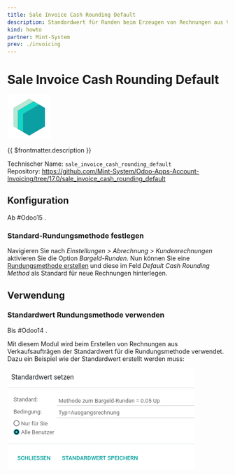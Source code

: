 ```yaml
---
title: Sale Invoice Cash Rounding Default
description: Standardwert für Runden beim Erzeugen von Rechnungen aus Verkaufsaufträgen verwenden.
kind: howto
partner: Mint-System
prev: ./invoicing
---
```

# Sale Invoice Cash Rounding Default
![icon_oms_box](attachments/icons_odoo_mint_system.png)

{{ $frontmatter.description }}

Technischer Name: `sale_invoice_cash_rounding_default`\
Repository: <https://github.com/Mint-System/Odoo-Apps-Account-Invoicing/tree/17.0/sale_invoice_cash_rounding_default>

## Konfiguration

Ab #Odoo15 .

### Standard-Rundungsmethode festlegen

Navigieren Sie nach *Einstellungen > Abrechnung > Kundenrechnungen* aktivieren Sie die Option *Bargeld-Runden*. Nun können Sie eine [Rundungsmethode erstellen](Invoicing.md#Rundungsmethode%20erstellen) und diese im Feld *Default Cash Rounding Method* als Standard für neue Rechnungen hinterlegen.

## Verwendung

### Standardwert Rundungsmethode verwenden

Bis #Odoo14 .

Mit diesem Modul wird beim Erstellen von Rechnungen aus Verkaufsaufträgen der Standardwert für die Rundungsmethode verwendet. Dazu ein Beispiel wie der Standardwert erstellt werden muss:

![](attachments/Sale%20Invoice%20Cash%20Rounding%20Default.png)
